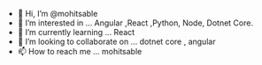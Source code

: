 - 👋 Hi, I’m @mohitsable
- 👀 I’m interested in ... Angular ,React ,Python, Node, Dotnet Core.
- 🌱 I’m currently learning ... React
- 💞️ I’m looking to collaborate on ... dotnet core , angular
- 📫 How to reach me ... mohitsable

<!---
mohitsable/mohitsable is a ✨ special ✨ repository because its `README.md` (this file) appears on your GitHub profile.
You can click the Preview link to take a look at your changes.
--->
